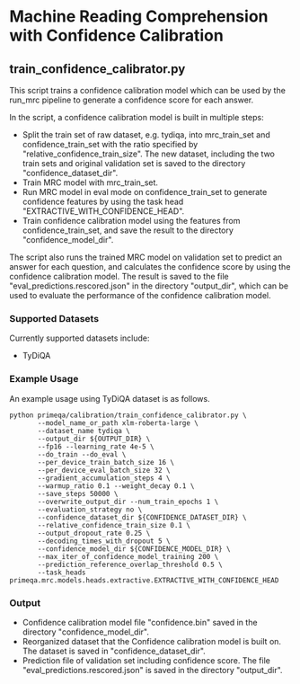# Machine Reading Comprehension with Confidence Calibration

## train_confidence_calibrator.py

This script trains a confidence calibration model which can be 
used by the run_mrc pipeline to generate a confidence score for each answer.

In the script, a confidence calibration model is built in multiple
steps:
- Split the train set of raw dataset, e.g. tydiqa, into mrc_train_set
  and confidence_train_set with the ratio specified by "relative_confidence_train_size".
  The new dataset, including the two train sets and original
  validation set is saved to the directory "confidence_dataset_dir".
- Train MRC model with mrc_train_set.
- Run MRC model in eval mode on confidence_train_set to generate confidence
  features by using the task head "EXTRACTIVE_WITH_CONFIDENCE_HEAD".
- Train confidence calibration model using the features from
  confidence_train_set, and save the result to the directory
  "confidence_model_dir".

The script also runs the trained MRC model on validation set to predict 
an answer for each question, and calculates the confidence score by using the 
confidence calibration model. The result is saved to the file 
"eval_predictions.rescored.json" in the directory "output_dir", 
which can be used to evaluate the performance of the confidence calibration model.

### Supported Datasets
Currently supported datasets include:
- TyDiQA

### Example Usage
An example usage using TyDiQA dataset is as follows.
```shell
python primeqa/calibration/train_confidence_calibrator.py \
       --model_name_or_path xlm-roberta-large \
       --dataset_name tydiqa \
       --output_dir ${OUTPUT_DIR} \
       --fp16 --learning_rate 4e-5 \
       --do_train --do_eval \
       --per_device_train_batch_size 16 \
       --per_device_eval_batch_size 32 \
       --gradient_accumulation_steps 4 \
       --warmup_ratio 0.1 --weight_decay 0.1 \
       --save_steps 50000 \
       --overwrite_output_dir --num_train_epochs 1 \
       --evaluation_strategy no \
       --confidence_dataset_dir ${CONFIDENCE_DATASET_DIR} \
       --relative_confidence_train_size 0.1 \
       --output_dropout_rate 0.25 \
       --decoding_times_with_dropout 5 \
       --confidence_model_dir ${CONFIDENCE_MODEL_DIR} \
       --max_iter_of_confidence_model_training 200 \
       --prediction_reference_overlap_threshold 0.5 \
       --task_heads primeqa.mrc.models.heads.extractive.EXTRACTIVE_WITH_CONFIDENCE_HEAD
```
### Output
- Confidence calibration model file "confidence.bin" saved in the 
directory "confidence_model_dir".
- Reorganized dataset that the Confidence calibration model is built on.
The dataset is saved in "confidence_dataset_dir".
- Prediction file of validation set including confidence score. The file
"eval_predictions.rescored.json" is saved in the directory "output_dir".

